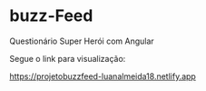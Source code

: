 # buzz-Feed
Questionário Super Herói com Angular

Segue o link para visualização:

https://projetobuzzfeed-luanalmeida18.netlify.app

